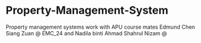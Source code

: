 # Property-Management-System
Property management systems work with APU course mates Edmund Chen Siang Zuan @ EMC_24 and Nadila binti Ahmad Shahrul Nizam @
